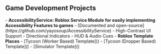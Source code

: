 <h2>Game Development Projects</h2>
  - <b>AccessibilityService: Roblox Service Module for easily implementing Accessibility Features to games</b>
    - [Documented and open-source](https://github.com/yayosoup/AccessibilityService)
    - High-Contrast UI Support
    - Directional Indicators
    - HUD & Audio Cues
  - <b>Roblox Template Places</b>
    - [Tycoon (Worker Based) Template]()
    - [Tycoon (Dropper Based) Template]()
    - [Simulator Template]()
